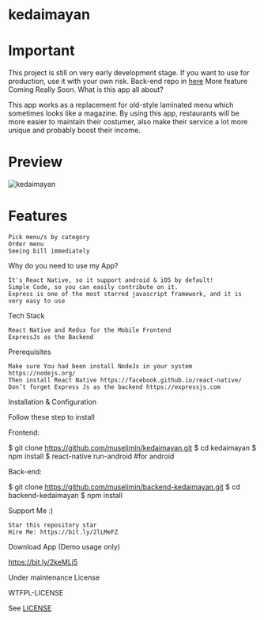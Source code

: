 # kedaimayan
# Important

This project is still on very early development stage. If you want to use for production, use it with your own risk. Back-end repo in [here](https://github.com/muselimin/backend-kedaimayan)
More feature Coming Really Soon.
What is this app all about?

This app works as a replacement for old-style laminated menu which sometimes looks like a magazine. By using this app, restaurants will be more easier to maintain their costumer, also make their service a lot more unique and probably boost their income.

# Preview
![kedaimayan](demo/preview-kedaimayan.gif)


# Features

    Pick menu/s by category
    Order menu
    Seeing bill immediately

Why do you need to use my App?

    It's React Native, so it support android & iOS by default!
    Simple Code, so you can easily contribute on it.
    Express is one of the most starred javascript framework, and it is very easy to use

Tech Stack

    React Native and Redux for the Mobile Frontend
    ExpressJs as the Backend

Prerequisites

    Make sure You had been install NodeJs in your system https://nodejs.org/
    Then install React Native https://facebook.github.io/react-native/
    Don’t forget Express Js as the backend https://expressjs.com

Installation & Configuration

Follow these step to install

Frontend:

$ git clone https://github.com/muselimin/kedaimayan.git
$ cd kedaimayan
$ npm install
$ react-native run-android #for android

Back-end:

$ git clone https://github.com/muselimin/backend-kedaimayan.git
$ cd backend-kedaimayan
$ npm install

Support Me :)

    Star this repository star
    Hire Me: https://bit.ly/2lLMeFZ

Download App (Demo usage only)

https://bit.ly/2keMLj5

Under maintenance
License

WTFPL-LICENSE

See [LICENSE](http://www.wtfpl.net/txt/copying/)
